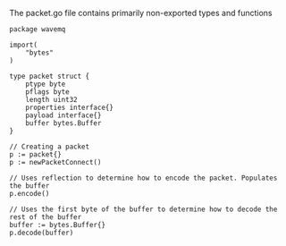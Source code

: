 The packet.go file contains primarily non-exported types and functions

```golang
package wavemq

import(
    "bytes"
)

type packet struct {
    ptype byte
    pflags byte
    length uint32
    properties interface{}
    payload interface{}
    buffer bytes.Buffer
}

// Creating a packet
p := packet{}
p := newPacketConnect()

// Uses reflection to determine how to encode the packet. Populates the buffer
p.encode()

// Uses the first byte of the buffer to determine how to decode the rest of the buffer
buffer := bytes.Buffer{}
p.decode(buffer)
```